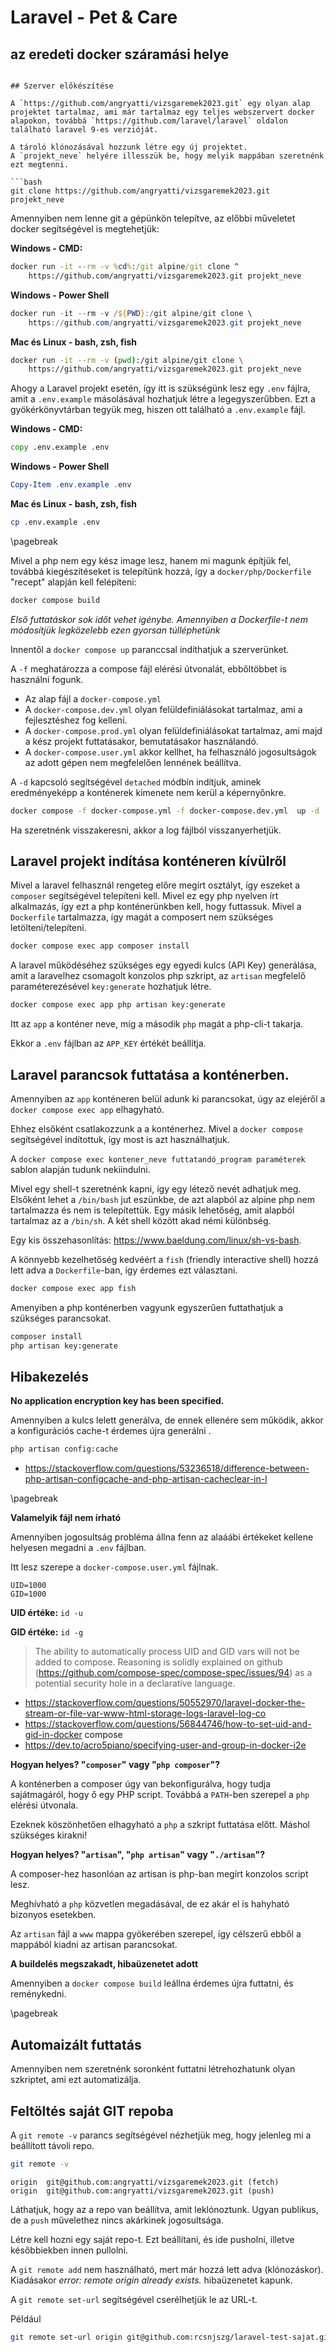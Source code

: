 # Laravel - Pet & Care
## az eredeti docker száramási helye
```https://github.com/rcsnjszg/laravel-alap

## Szerver előkészítése

A `https://github.com/angryatti/vizsgaremek2023.git` egy olyan alap projektet tartalmaz, ami már tartalmaz egy teljes webszervert docker alapokon, továbbá `https://github.com/laravel/laravel` oldalon található laravel 9-es verzióját.

A tároló klónozásával hozzunk létre egy új projektet.
A `projekt_neve` helyére illesszük be, hogy melyik mappában szeretnénk ezt megtenni.

```bash
git clone https://github.com/angryatti/vizsgaremek2023.git projekt_neve
```

Amennyiben nem lenne git a gépünkön telepítve, az előbbi műveletet docker segítségével is megtehetjük:

**Windows - CMD:**

```bat
docker run -it --rm -v %cd%:/git alpine/git clone ^
    https://github.com/angryatti/vizsgaremek2023.git projekt_neve
```

**Windows - Power Shell**

```powershell
docker run -it --rm -v /${PWD}:/git alpine/git clone \
    https://github.com/angryatti/vizsgaremek2023.git projekt_neve
```
**Mac és Linux - bash, zsh, fish**

```bash
docker run -it --rm -v (pwd):/git alpine/git clone \
    https://github.com/angryatti/vizsgaremek2023.git projekt_neve
```

Ahogy a Laravel projekt esetén, így itt is szükségünk lesz egy `.env` fájlra, amit a `.env.example` másolásával hozhatjuk létre a legegyszerűbben.
Ezt a gyökérkönyvtárban tegyük meg, hiszen ott található a `.env.example` fájl.

**Windows - CMD:**

```bat
copy .env.example .env
```

**Windows - Power Shell**

```powershell
Copy-Item .env.example .env
```
**Mac és Linux - bash, zsh, fish**

```bash
cp .env.example .env
```

\pagebreak

Mivel a php nem egy kész image lesz, hanem mi magunk építjük fel, továbbá kiegészítéseket is telepítünk hozzá,
így a `docker/php/Dockerfile` "recept" alapján kell felépíteni:

```bash
docker compose build
```

*Első futtatáskor sok időt vehet igénybe. Amennyiben a Dockerfile-t nem módosítjük legközelebb ezen gyorsan túlléphetünk*

Innentől a `docker compose up` paranccsal indíthatjuk a szerverünket.

A `-f` meghatározza a compose fájl elérési útvonalát, ebbőltöbbet is használni fogunk.

 - Az alap fájl a `docker-compose.yml`
 - A `docker-compose.dev.yml` olyan felüldefiniálásokat tartalmaz, ami a fejlesztéshez fog kelleni.
 - A `docker-compose.prod.yml` olyan felüldefiniálásokat tartalmaz, ami majd a kész projekt futtatásakor, bemutatásakor használandó.
 - A `docker-compose.user.yml` akkor kellhet, ha felhasználó jogosultságok az adott gépen nem megfelelően lennének beállítva.

A `-d` kapcsoló segítségével `detached`  módbín indítjuk, aminek eredményeképp a konténerek kimenete nem kerül a képernyőnkre.

```bash
docker compose -f docker-compose.yml -f docker-compose.dev.yml  up -d
```

Ha szeretnénk visszakeresni, akkor a log fájlból visszanyerhetjük.

## Laravel projekt indítása konténeren kívülről

Mivel a laravel felhasznál rengeteg előre megírt osztályt, így eszeket a `composer` segítségével telepíteni kell.
Mivel ez egy php nyelven írt alkalmazás, így ezt a php konténerünkben kell, hogy futtassuk. Mivel a `Dockerfile` tartalmazza, így magát a composert nem szükséges letölteni/telepíteni.

```bash
docker compose exec app composer install
```

A laravel működéséhez szükséges egy egyedi kulcs (API Key) generálása,
amit a laravelhez csomagolt konzolos php szkript,
az `artisan` megfelelő paraméterezésével `key:generate` hozhatjuk létre.

```bash
docker compose exec app php artisan key:generate
```

Itt az `app` a konténer neve, míg a második `php` magát a php-cli-t takarja.

Ekkor a `.env` fájlban az `APP_KEY` értékét beállítja.

## Laravel parancsok futtatása a konténerben.

Amennyiben az `app` konténeren belül adunk ki parancsokat,
úgy az elejéről a `docker compose exec app` elhagyható.

Ehhez elsőként csatlakozzunk a a konténerhez.
Mivel a `docker compose` segítségével indítottuk, így most is azt használhatjuk.

A `docker compose exec kontener_neve futtatandó_program paraméterek` sablon alapján tudunk nekiindulni.

Mivel egy shell-t szeretnénk kapni, így egy létező nevét adhatjuk meg.
Elsőként lehet a `/bin/bash` jut eszünkbe, de azt alapból az alpine php nem tartalmazza és nem is telepítettük.
Egy másik lehetőség, amit alapból tartalmaz az a `/bin/sh`. A két shell között akad némi különbség.

Egy kis összehasonlítás: https://www.baeldung.com/linux/sh-vs-bash.

A könnyebb kezelhetőség kedvéért a `fish` (friendly interactive shell)
hozzá lett adva a `Dockerfile`-ban, így érdemes ezt választani.

```bash
docker compose exec app fish
```

Amenyiben a php konténerben vagyunk egyszerűen futtathatjuk a szükséges parancsokat.

```bash
composer install
php artisan key:generate
```

## Hibakezelés

**No application encryption key has been specified.**

Amennyiben a kulcs lelett generálva, de ennek ellenére sem működik, akkor a konfigurációs cache-t érdemes újra generálni    .

```bash
php artisan config:cache
```

 - https://stackoverflow.com/questions/53236518/difference-between-php-artisan-configcache-and-php-artisan-cacheclear-in-l

\pagebreak

**Valamelyik fájl nem írható**



Amennyiben jogosultság probléma állna fenn az alaáábi értékeket kellene helyesen megadni a `.env` fájlban.

Itt lesz szerepe a `docker-compose.user.yml` fájlnak.

```text
UID=1000
GID=1000
```

**UID értéke:** `id -u`

**GID értéke:** `id -g`


 >  The ability to automatically process UID and GID vars will not be added to compose. Reasoning is solidly explained on github (https://github.com/compose-spec/compose-spec/issues/94) as a potential security hole in a declarative language.

- https://stackoverflow.com/questions/50552970/laravel-docker-the-stream-or-file-var-www-html-storage-logs-laravel-log-co
- https://stackoverflow.com/questions/56844746/how-to-set-uid-and-gid-in-docker compose
- https://dev.to/acro5piano/specifying-user-and-group-in-docker-i2e


**Hogyan helyes? "`composer`" vagy "`php composer`"?**

A konténerben a composer úgy van bekonfigurálva, hogy tudja sajátmagáról, hogy ő egy PHP script. Továbbá a `PATH`-ben szerepel a `php` elérési útvonala.

Ezeknek köszönhetően elhagyható a `php` a szkript futtatása előtt. Máshol szükséges kirakni!

**Hogyan helyes? "`artisan`",  "`php artisan`" vagy "`./artisan`"?**

A composer-hez hasonlóan az artisan is php-ban megírt konzolos script lesz.

Meghívható a `php` közvetlen megadásával, de ez akár el is hahyható bizonyos esetekben.

Az `artisan` fájl a `www` mappa gyökerében szerepel, így célszerű ebből a mappából kiadni az artisan parancsokat.

**A buildelés megszakadt, hibaüzenetet adott**

Amennyiben a `docker compose build` leállna érdemes újra futtatni, és reménykedni.

\pagebreak

## Automaizált futtatás

Amennyiben nem szeretnénk soronként futtatni létrehozhatunk olyan szkriptet, ami ezt automatizálja.

## Feltöltés saját GIT repoba
A `git remote -v` parancs segítségével nézhetjük meg, hogy jelenleg mi a beállított távoli repo.

```bash
git remote -v
```

```text
origin  git@github.com:angryatti/vizsgaremek2023.git (fetch)
origin  git@github.com:angryatti/vizsgaremek2023.git (push)
```

Láthatjuk, hogy az a repo van beállítva, amit leklónoztunk.
Ugyan publikus, de a `push` művelethez nincs akárkinek jogosultsága.

Létre kell hozni egy saját repo-t. Ezt beállítani, és ide pusholni, illetve későbbiekben innen pullolni.

A `git remote add` nem használható, mert már hozzá lett adva (klónozáskor).
Kiadásakor *error: remote origin already exists.* hibaüzenetet kapunk.

A `git remote set-url` segítségével cserélhetjük le az URL-t.

Például

```bash
git remote set-url origin git@github.com:rcsnjszg/laravel-test-sajat.git
```